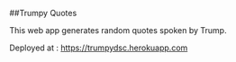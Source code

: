 ##Trumpy Quotes

This web app generates random quotes spoken by Trump.

Deployed at : https://trumpydsc.herokuapp.com
